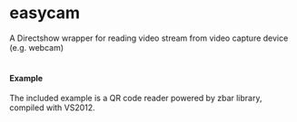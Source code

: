 easycam
=======

A Directshow wrapper for reading video stream from video capture device (e.g. webcam)
<br/>
<br/>

#### Example
The included example is a QR code reader powered by zbar library, compiled with VS2012.

